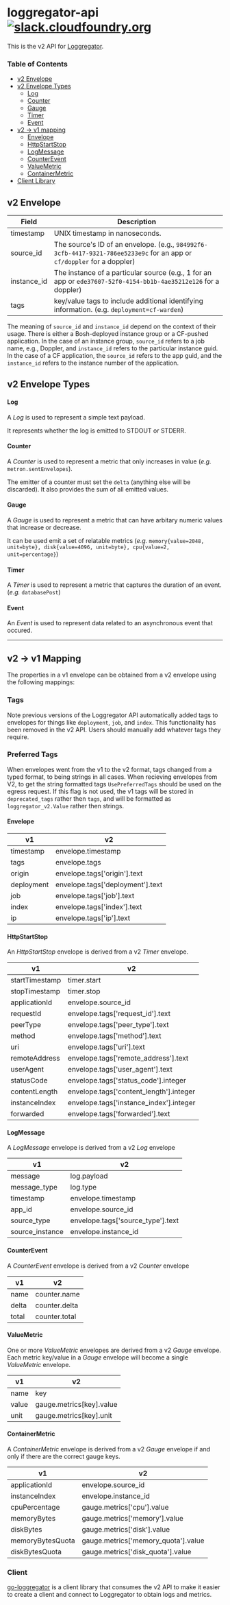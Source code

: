 # loggregator-api [![slack.cloudfoundry.org][slack-badge]][loggregator-slack]

This is the v2 API for [Loggregator][loggregator].

### Table of Contents

* [v2 Envelope](#v2-envelope)
* [v2 Envelope Types](#v2-envelope-types)
  * [Log](#log)
  * [Counter](#counter)
  * [Gauge](#gauge)
  * [Timer](#timer)
  * [Event](#event)
* [v2 -> v1 mapping](#v2---v1-mapping)
  * [Envelope](#envelope)
  * [HttpStartStop](#httpstartstop)
  * [LogMessage](#logmessage)
  * [CounterEvent](#counterevent)
  * [ValueMetric](#valuemetric)
  * [ContainerMetric](#containermetric)
* [Client Library](#client)

## v2 Envelope

| Field       | Description                                                                                                                     |
|-------------|---------------------------------------------------------------------------------------------------------------------------------|
| timestamp   | UNIX timestamp in nanoseconds.                                                                                                  |
| source_id   | The source's ID of an envelope. (e.g., `984992f6-3cfb-4417-9321-786ee5233e9c` for an app or `cf/doppler` for a doppler)         |
| instance_id | The instance of a particular source (e.g., 1 for an app or `ede37607-52f0-4154-bb1b-4ae35212e126` for a doppler)                |
| tags        | key/value tags to include additional identifying information. (e.g. `deployment=cf-warden`)                                     |


The meaning of `source_id` and `instance_id` depend on the context of their
usage. There is either a Bosh-deployed instance group or a CF-pushed
application. In the case of an instance group, `source_id` refers to a job
name, e.g., Doppler, and `instance_id` refers to the particular instance
guid. In the case of a CF application, the `source_id` refers to the app guid,
and the `instance_id` refers to the instance number of the application.


## v2 Envelope Types

#### Log

A *Log* is used to represent a simple text payload.

It represents whether the log is emitted to STDOUT or STDERR.

#### Counter

A *Counter* is used to represent a metric that only increases in value (*e.g.*
`metron.sentEnvelopes`).

The emitter of a counter must set the `delta` (anything else will be
discarded). It also provides the sum of all emitted values.

#### Gauge

A *Gauge* is used to represent a metric that can have arbitary numeric values
that increase or decrease.

It can be used emit a set of relatable metrics (*e.g.* `memory{value=2048,
unit=byte}, disk{value=4096, unit=byte}, cpu{value=2, unit=percentage}`)

#### Timer

A *Timer* is used to represent a metric that captures the duration of an
event. (*e.g.* `databasePost`)

#### Event

An *Event* is used to represent data related to an asynchronous event that occured. 

----

## v2 -> v1 Mapping

The properties in a v1 envelope can be obtained from a v2 envelope using the
following mappings:

### Tags

Note previous versions of the Loggregator API automatically added tags to
envelopes for things like `deployment`, `job`, and `index`. This functionality
has been removed in the v2 API. Users should manually add whatever tags they
require.

### Preferred Tags

When envelopes went from the v1 to the v2 format, tags changed from a typed format, to being strings in all cases. When recieving envelopes from V2, to get the string formatted tags `UsePreferredTags` should be used on the egress request. If this flag is not used, the v1 tags will be stored in `deprecated_tags` rather then `tags`, and will be formatted as `loggregator_v2.Value` rather then strings. 
#### Envelope

| v1         | v2                               |
|------------|----------------------------------|
| timestamp  | envelope.timestamp               |
| tags       | envelope.tags                    |
| origin     | envelope.tags['origin'].text     |
| deployment | envelope.tags['deployment'].text |
| job        | envelope.tags['job'].text        |
| index      | envelope.tags['index'].text      |
| ip         | envelope.tags['ip'].text         |


#### HttpStartStop

An *HttpStartStop* envelope is derived from a v2 *Timer* envelope.

| v1             | v2                                      |
|----------------|-----------------------------------------|
| startTimestamp | timer.start                             |
| stopTimestamp  | timer.stop                              |
| applicationId  | envelope.source_id                      |
| requestId      | envelope.tags['request_id'].text        |
| peerType       | envelope.tags['peer_type'].text         |
| method         | envelope.tags['method'].text            |
| uri            | envelope.tags['uri'].text               |
| remoteAddress  | envelope.tags['remote_address'].text    |
| userAgent      | envelope.tags['user_agent'].text        |
| statusCode     | envelope.tags['status_code'].integer    |
| contentLength  | envelope.tags['content_length'].integer |
| instanceIndex  | envelope.tags['instance_index'].integer |
| forwarded      | envelope.tags['forwarded'].text         |

#### LogMessage

A *LogMessage* envelope is derived from a v2 *Log* envelope

| v1              | v2                                    |
|-----------------|---------------------------------------|
| message         | log.payload                           |
| message_type    | log.type                              |
| timestamp       | envelope.timestamp                    |
| app_id          | envelope.source_id                    |
| source_type     | envelope.tags['source_type'].text     |
| source_instance | envelope.instance_id                  |

#### CounterEvent

A *CounterEvent* envelope is derived from a v2 *Counter* envelope

| v1    | v2            |
|-------|---------------|
| name  | counter.name  |
| delta | counter.delta |
| total | counter.total |

#### ValueMetric

One or more *ValueMetric* envelopes are derived from a v2 *Gauge* envelope. Each
metric key/value in a *Gauge* envelope will become a single *ValueMetric*
envelope.

| v1    | v2                       |
|-------|--------------------------|
| name  | key                      |
| value | gauge.metrics[key].value |
| unit  | gauge.metrics[key].unit  |

#### ContainerMetric

A *ContainerMetric* envelope is derived from a v2 *Gauge* envelope if and only
if there are the correct gauge keys.

| v1               | v2                                    |
|------------------|---------------------------------------|
| applicationId    | envelope.source_id                    |
| instanceIndex    | envelope.instance_id                  |
| cpuPercentage    | gauge.metrics['cpu'].value            |
| memoryBytes      | gauge.metrics['memory'].value         |
| diskBytes        | gauge.metrics['disk'].value           |
| memoryBytesQuota | gauge.metrics['memory_quota'].value   |
| diskBytesQuota   | gauge.metrics['disk_quota'].value     |

### Client

[go-loggregator][client-library] is a client library that consumes the v2 API
to make it easier to create a client and connect to Loggregator to obtain logs
and metrics.


[slack-badge]:        https://slack.cloudfoundry.org/badge.svg
[loggregator-slack]:  https://cloudfoundry.slack.com/archives/loggregator
[loggregator]:        https://github.com/cloudfoundry/loggregator
[client-library]:     https://code.cloudfoundry.org/go-loggregator

